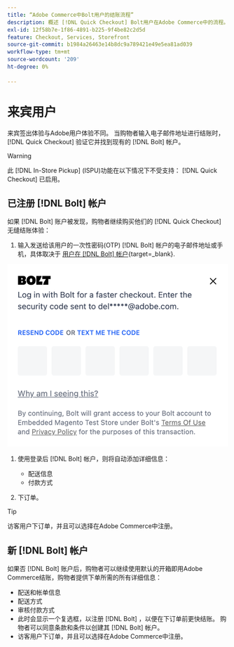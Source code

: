 ```yaml
---
title: “Adobe Commerce中Bolt用户的结账流程”
description: 概述 [!DNL Quick Checkout] Bolt用户在Adobe Commerce中的流程。
exl-id: 12f58b7e-1f86-4891-b225-9f4be82c2d5d
feature: Checkout, Services, Storefront
source-git-commit: b1984a26463e14b8dc9a789421e49e5ea81ad039
workflow-type: tm+mt
source-wordcount: '209'
ht-degree: 0%

---
```


# 来宾用户

来宾签出体验与Adobe用户体验不同。 当购物者输入电子邮件地址进行结账时， [!DNL Quick Checkout] 验证它并找到现有的 [!DNL Bolt] 帐户。

>[!WARNING]
>
> 此 [!DNL In-Store Pickup] (ISPU)功能在以下情况下不受支持： [!DNL Quick Checkout] 已启用。

## 已注册 [!DNL Bolt] 帐户

如果 [!DNL Bolt] 账户被发现，购物者继续购买他们的 [!DNL Quick Checkout] 无缝结账体验：

1. 输入发送给该用户的一次性密码(OTP) [!DNL Bolt] 帐户的电子邮件地址或手机，具体取决于 [用户在 [!DNL Bolt] 帐户](https://help.bolt.com/shoppers/account/account-settings/#how-to-set-preferred-login-method){target=_blank}.

![OTP弹出窗口](assets/new-logo-otp-email.png)

1. 使用登录后 [!DNL Bolt] 帐户，则将自动添加详细信息：

   - 配送信息
   - 付款方式

1. 下订单。

>[!TIP]
>
> 访客用户下订单，并且可以选择在Adobe Commerce中注册。

## 新 [!DNL Bolt] 帐户

如果否 [!DNL Bolt] 账户后，购物者可以继续使用默认的开箱即用Adobe Commerce结账，购物者提供下单所需的所有详细信息：

- 配送和帐单信息
- 配送方式
- 审核付款方式
- 此时会显示一个复选框，以注册 [!DNL Bolt] ，以便在下订单前更快结账。 购物者可以同意条款和条件以创建其 [!DNL Bolt] 帐户。
- 访客用户下订单，并且可以选择在Adobe Commerce中注册。
